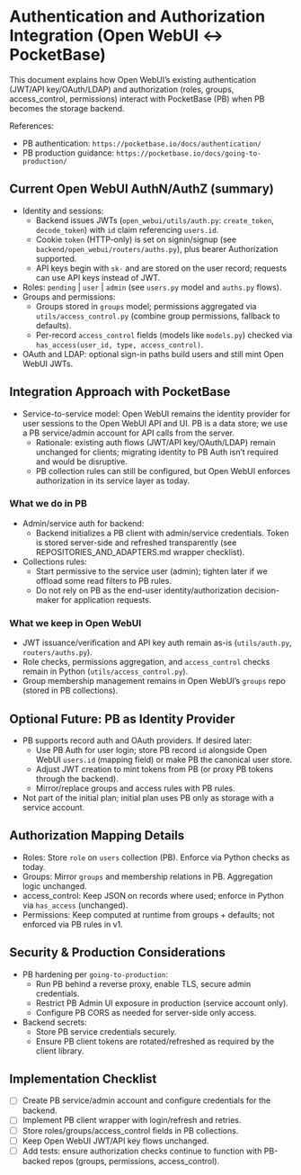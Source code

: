 # Authentication and Authorization Integration (Open WebUI ↔ PocketBase)

This document explains how Open WebUI’s existing authentication (JWT/API key/OAuth/LDAP) and authorization (roles, groups, access_control, permissions) interact with PocketBase (PB) when PB becomes the storage backend.

References:
- PB authentication: `https://pocketbase.io/docs/authentication/`
- PB production guidance: `https://pocketbase.io/docs/going-to-production/`

## Current Open WebUI AuthN/AuthZ (summary)
- Identity and sessions:
  - Backend issues JWTs (`open_webui/utils/auth.py`: `create_token`, `decode_token`) with `id` claim referencing `users.id`.
  - Cookie `token` (HTTP-only) is set on signin/signup (see `backend/open_webui/routers/auths.py`), plus bearer Authorization supported.
  - API keys begin with `sk-` and are stored on the user record; requests can use API keys instead of JWT.
- Roles: `pending` | `user` | `admin` (see `users.py` model and `auths.py` flows).
- Groups and permissions:
  - Groups stored in `groups` model; permissions aggregated via `utils/access_control.py` (combine group permissions, fallback to defaults).
  - Per-record `access_control` fields (models like `models.py`) checked via `has_access(user_id, type, access_control)`.
- OAuth and LDAP: optional sign-in paths build users and still mint Open WebUI JWTs.

## Integration Approach with PocketBase
- Service-to-service model: Open WebUI remains the identity provider for user sessions to the Open WebUI API and UI. PB is a data store; we use a PB service/admin account for API calls from the server.
  - Rationale: existing auth flows (JWT/API key/OAuth/LDAP) remain unchanged for clients; migrating identity to PB Auth isn’t required and would be disruptive.
  - PB collection rules can still be configured, but Open WebUI enforces authorization in its service layer as today.

### What we do in PB
- Admin/service auth for backend:
  - Backend initializes a PB client with admin/service credentials. Token is stored server-side and refreshed transparently (see REPOSITORIES_AND_ADAPTERS.md wrapper checklist).
- Collections rules:
  - Start permissive to the service user (admin); tighten later if we offload some read filters to PB rules.
  - Do not rely on PB as the end-user identity/authorization decision-maker for application requests.

### What we keep in Open WebUI
- JWT issuance/verification and API key auth remain as-is (`utils/auth.py`, `routers/auths.py`).
- Role checks, permissions aggregation, and `access_control` checks remain in Python (`utils/access_control.py`).
- Group membership management remains in Open WebUI’s `groups` repo (stored in PB collections).

## Optional Future: PB as Identity Provider
- PB supports record auth and OAuth providers. If desired later:
  - Use PB Auth for user login; store PB record `id` alongside Open WebUI `users.id` (mapping field) or make PB the canonical user store.
  - Adjust JWT creation to mint tokens from PB (or proxy PB tokens through the backend).
  - Mirror/replace groups and access rules with PB rules.
- Not part of the initial plan; initial plan uses PB only as storage with a service account.

## Authorization Mapping Details
- Roles: Store `role` on `users` collection (PB). Enforce via Python checks as today.
- Groups: Mirror `groups` and membership relations in PB. Aggregation logic unchanged.
- access_control: Keep JSON on records where used; enforce in Python via `has_access` (unchanged).
- Permissions: Keep computed at runtime from groups + defaults; not enforced via PB rules in v1.

## Security & Production Considerations
- PB hardening per `going-to-production`:
  - Run PB behind a reverse proxy, enable TLS, secure admin credentials.
  - Restrict PB Admin UI exposure in production (service account only).
  - Configure PB CORS as needed for server-side only access.
- Backend secrets:
  - Store PB service credentials securely.
  - Ensure PB client tokens are rotated/refreshed as required by the client library.

## Implementation Checklist
- [ ] Create PB service/admin account and configure credentials for the backend.
- [ ] Implement PB client wrapper with login/refresh and retries.
- [ ] Store roles/groups/access_control fields in PB collections.
- [ ] Keep Open WebUI JWT/API key flows unchanged.
- [ ] Add tests: ensure authorization checks continue to function with PB-backed repos (groups, permissions, access_control).